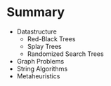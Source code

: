 # Summary

* Datastructure
   * Red-Black Trees
   * Splay Trees
   * Randomized Search Trees
* Graph Problems
* String Algorithms
* Metaheuristics

